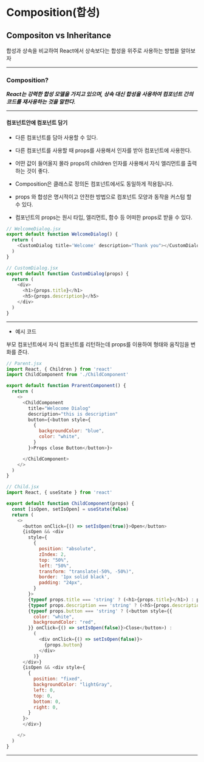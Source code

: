 # Composition(합성) 

## Compositon vs Inheritance

합성과 상속을 비교하여 React에서 상속보다는 합성을 위주로 사용하는 방법을 알아보자


---

### Composition?

**_React는 강력한 합성 모델을 가지고 있으며, 상속 대신 합성을 사용하여 컴포넌트 간의 코드를 재사용하는 것을 말한다._**

---

#### 컴포넌트안에 컴포넌트 담기

- 다른 컴포넌트를 담아 사용할 수 있다. 
  
- 다른 컴포넌트를 사용할 때  props를 사용해서 인자를 받아 컴포넌트에 사용한다.
  
- 어떤 값이 들어올지 몰라 props의 children 인자를 사용해서 자식 엘리먼트를 출력하는 것이 좋다.
- Composition은 클래스로 정의돈 컴포넌트에서도 동일하게 적용됩니다.
- props 와 합성은 명시적이고 안전한 방법으로 컴포넌트 모양과 동작을 커스텀 할 수 있다. 
- 컴포넌트의 props는 원시 타입, 엘리먼트, 함수 등 어떠한 props로 받을 수 있다.

```js
// WelcomeDialog.jsx
export default function WelcomeDialog() {
  return (
    <CustomDialog title='Welcome' description="Thank you"></CustomDialog>
  )
}

// CustomDialog.jsx
export default function CustomDialog(props) {
  return (
    <div>
      <h1>{props.title}</h1>
      <h5>{props.description}</h5>
    </div>
  )
}
```



---


- 예시 코드

부모 컴포넌트에서 자식 컴포넌트를 리턴하는데 props를 이용하여 형태와 움직임을 변화를 준다.


```js 
// Parent.jsx
import React, { Children } from 'react'
import ChildComponent from './ChildComponent'

export default function PrarentComponent() {
  return (
    <>
      <ChildComponent
        title="Welocome Dialog"
        description="this is description"
        button={<button style={
          {
            backgroundColor: "blue",
            color: "white",
          }
        }>Props close Button</button>}>

      </ChildComponent>
    </>
  )
}

```


```js
// Child.jsx
import React, { useState } from 'react'

export default function ChildComponent(props) {
  const [isOpen, setIsOpen] = useState(false)
  return (
    <>
      <button onClick={() => setIsOpen(true)}>Open</button>
      {isOpen && <div
        style={
          {
            position: "absolute",
            zIndex: 2,
            top: "50%",
            left: "50%",
            transform: "translate(-50%, -50%)",
            border: '1px solid black',
            padding: "24px",
          }
        }>
        {typeof props.title === 'string' ? (<h1>{props.title}</h1>) : props.title}
        {typeof props.description === 'string' ? (<h5>{props.description}</h5>) : props.description}
        {typeof props.button === 'string' ? (<button style={{
          color: "white",
          backgroundColor: "red",
        }} onClick={() => setIsOpen(false)}>Close</button>) :
          (
            <div onClick={() => setIsOpen(false)}>
              {props.button}
            </div>
          )}
      </div>}
      {isOpen && <div style={
        {
          position: "fixed",
          backgroundColor: "lightGray",
          left: 0,
          top: 0,
          bottom: 0,
          right: 0,
        }
      }>
      </div>}

    </>
  )
}

```

---